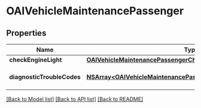 # OAIVehicleMaintenancePassenger

## Properties
Name | Type | Description | Notes
------------ | ------------- | ------------- | -------------
**checkEngineLight** | [**OAIVehicleMaintenancePassengerCheckEngineLight***](OAIVehicleMaintenancePassengerCheckEngineLight.md) |  | [optional] 
**diagnosticTroubleCodes** | [**NSArray&lt;OAIVehicleMaintenancePassengerDiagnosticTroubleCodes&gt;***](OAIVehicleMaintenancePassengerDiagnosticTroubleCodes.md) | Passenger vehicle DTCs. | [optional] 

[[Back to Model list]](../README.md#documentation-for-models) [[Back to API list]](../README.md#documentation-for-api-endpoints) [[Back to README]](../README.md)


